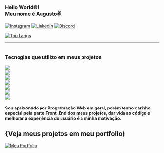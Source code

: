 <h3>Hello World🌐! <br>Meu nome é Augusto✌️</h3>

[![Instagram](https://img.shields.io/badge/Instagram-E4405F?style=for-the-badge&logo=instagram&logoColor=white)](https://www.instagram.com/augusto_westphall/)
[![Linkedin](https://img.shields.io/badge/LinkedIn-0077B5?style=for-the-badge&logo=linkedin&logoColor=white)](https://www.linkedin.com/in/augusto-westphal-67b7b3230/)
[![Discord](https://img.shields.io/badge/Discord-7289DA?style=for-the-badge&logo=discord&logoColor=white)](https://discord.gg/DX8tAjUTRy)

[![Top Langs](https://github-readme-stats.vercel.app/api/top-langs/?username=AugustoGitH&layout=compact)](https://github.com/AugustoGitH/github-readme-stats)

<hr>
<div class="display" style="display: grid;">
  <h3>Tecnogias que utilizo em meus projetos</h3>
  <img src="https://img.shields.io/badge/HTML-239120?style=for-the-badge&logo=html5&logoColor=white">
  <img src="https://img.shields.io/badge/CSS3-1572B6?style=for-the-badge&logo=css3&logoColor=white">
  <img src="https://img.shields.io/badge/JavaScript-323330?style=for-the-badge&logo=javascript&logoColor=F7DF1E">
  <img src="https://img.shields.io/badge/Node.js-43853D?style=for-the-badge&logo=node.js&logoColor=white">
  <img src="https://img.shields.io/badge/Bootstrap-563D7C?style=for-the-badge&logo=bootstrap&logoColor=white">
  <img src="https://img.shields.io/badge/jQuery-0769AD?style=for-the-badge&logo=jquery&logoColor=white">
  <img src="https://img.shields.io/badge/Netlify-00C7B7?style=for-the-badge&logo=netlify&logoColor=white">
</div>

<h4>Sou apaixonado por Programação Web em geral, porém tenho carinho especial pela parte Front_End dos meus projetos, dar vida ao código e melhorar a experiência 
  do usuário é a minha motivação.</h4>
 <h2>{Veja meus projetos em meu portfolio}</h2>  
 
 [![Meu Portfolio](https://img.shields.io/badge/dev.to-0A0A0A?style=for-the-badge&logo=devdotto&logoColor=white)](https://ephemeral-empanada-11d468.netlify.app)


